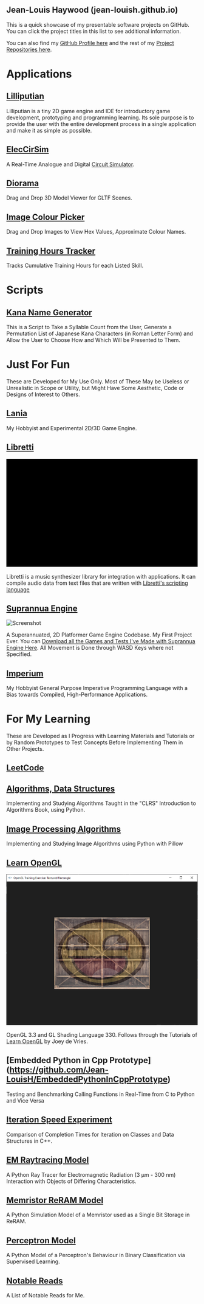 ## Jean-Louis Haywood (jean-louish.github.io)

This is a quick showcase of my presentable software projects on GitHub. You can click the project titles in this list to see additional information.

You can also find my [GitHub Profile here](https://github.com/Jean-LouisH) and the rest of my [Project Repositories here](https://github.com/Jean-LouisH?tab=repositories). 

# Applications

## [Lilliputian](https://github.com/Jean-LouisH/Lilliputian)

Lilliputian is a tiny 2D game engine and IDE for introductory game development, prototyping and programming learning. Its sole purpose is to provide the user with the entire development process in a single application and make it as simple as possible.

## [ElecCirSim](https://github.com/Jean-LouisH/ElecCirSim)

A Real-Time Analogue and Digital [Circuit Simulator](https://en.wikipedia.org/wiki/Electronic_circuit_simulation). 

## [Diorama](https://github.com/Jean-LouisH/Diorama)

Drag and Drop 3D Model Viewer for GLTF Scenes.

## [Image Colour Picker](https://github.com/Jean-LouisH/ImageColourPicker)

Drag and Drop Images to View Hex Values, Approximate Colour Names.

## [Training Hours Tracker](https://github.com/Jean-LouisH/TrainingHoursTracker)

Tracks Cumulative Training Hours for each Listed Skill.

# Scripts

## [Kana Name Generator](https://github.com/Jean-LouisH/KanaNameGenerator)

This is a Script to Take a Syllable Count from the User, Generate a Permutation List of Japanese Kana Characters (in Roman Letter Form) and Allow the User to Choose How and Which Will be Presented to Them.

# Just For Fun

These are Developed for My Use Only. Most of These May be Useless or Unrealistic in Scope or Utility, but Might Have Some Aesthetic, Code or Designs of Interest to Others.

## [Lania](https://github.com/Jean-LouisH/Lania)

My Hobbyist and Experimental 2D/3D Game Engine.

## [Libretti](https://github.com/Jean-LouisH/Libretti)

![Screenshot](https://raw.githubusercontent.com/Jean-LouisH/Libretti/master/Screenshot.gif)

Libretti is a music synthesizer library for integration with applications. It can compile audio data from text files that are written with [Libretti's scripting language](https://github.com/Jean-LouisH/Libretti/blob/master/Documentation/Scripting%20Language%20Specification.txt)

## [Suprannua Engine](https://github.com/Jean-LouisH/SuprannuaEngine)

![Screenshot](https://raw.githubusercontent.com/Jean-LouisH/SuprannuaEngine/master/Documentation/Images/Screenshot.gif)

A Superannuated, 2D Platformer Game Engine Codebase. My First Project Ever. 
You can [Download all the Games and Tests I've Made with Suprannua Engine Here](https://github.com/Jean-LouisH/SuprannuaEngine/releases/download/v0.14.0-alpha/Suprannua.0.14.0.Games.Tests.zip). All Movement is Done through WASD Keys where not Specified. 

## [Imperium](https://github.com/Jean-LouisH/Imperium)

My Hobbyist General Purpose Imperative Programming Language with a Bias towards Compiled, High-Performance Applications.

# For My Learning

These are Developed as I Progress with Learning Materials and Tutorials or by Random Prototypes to Test Concepts Before Implementing Them in Other Projects.

## [LeetCode](https://github.com/Jean-LouisH/LeetCode)

## [Algorithms, Data Structures](https://github.com/Jean-LouisH/Algorithms-DataStructures)

Implementing and Studying Algorithms Taught in the "CLRS" Introduction to Algorithms Book, using Python. 

## [Image Processing Algorithms](https://github.com/Jean-LouisH/ImageProcessingAlgorithms)

Implementing and Studying Image Algorithms using Python with Pillow

## [Learn OpenGL](https://github.com/Jean-LouisH/LearnOpenGL)

![Screenshot](https://raw.githubusercontent.com/Jean-LouisH/LearnOpenGL/master/Images/Mixed_Texture_Rectangle.png)

OpenGL 3.3 and GL Shading Language 330. Follows through the Tutorials of [Learn OpenGL](https://learnopengl.com/Introduction) by Joey de Vries.

## [Embedded Python in Cpp Prototype] (https://github.com/Jean-LouisH/EmbeddedPythonInCppPrototype)

Testing and Benchmarking Calling Functions in Real-Time from C to Python and Vice Versa

## [Iteration Speed Experiment](https://github.com/Jean-LouisH/IterationSpeedExperiment)

Comparison of Completion Times for Iteration on Classes and Data Structures in C++.

## [EM Raytracing Model](https://github.com/Jean-LouisH/EMRayTracingModel) 

A Python Ray Tracer for Electromagnetic Radiation (3 μm - 300 nm) Interaction with Objects of Differing Characteristics.

## [Memristor ReRAM Model](https://github.com/Jean-LouisH/MemristorReRAMModel)

A Python Simulation Model of a Memristor used as a Single Bit Storage in ReRAM.

## [Perceptron Model](https://github.com/Jean-LouisH/PerceptronModel)

A Python Model of a Perceptron's Behaviour in Binary Classification via Supervised Learning.

## [Notable Reads](https://github.com/Jean-LouisH/NotableReads/blob/main/README.md)

A List of Notable Reads for Me.